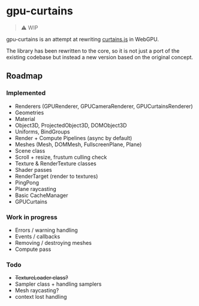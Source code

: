 # gpu-curtains

> :warning: WIP

gpu-curtains is an attempt at rewriting [curtains.js](https://github.com/martinlaxenaire/curtainsjs) in WebGPU.

The library has been rewritten to the core, so it is not just a port of the existing codebase but instead a new version based on the original concept.

## Roadmap

### Implemented

- Renderers (GPURenderer, GPUCameraRenderer, GPUCurtainsRenderer)
- Geometries
- Material
- Object3D, ProjectedObject3D, DOMObject3D
- Uniforms, BindGroups
- Render + Compute Pipelines (async by default)
- Meshes (Mesh, DOMMesh, FullscreenPlane, Plane)
- Scene class
- Scroll + resize, frustum culling check
- Texture & RenderTexture classes
- Shader passes 
- RenderTarget (render to textures)
- PingPong
- Plane raycasting
- Basic CacheManager
- GPUCurtains

### Work in progress

- Errors / warning handling
- Events / callbacks
- Removing / destroying meshes
- Compute pass

### Todo

- ~~TextureLoader class?~~
- Sampler class + handling samplers
- Mesh raycasting?
- context lost handling
